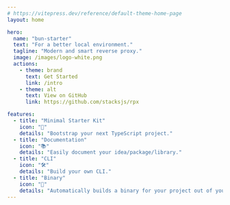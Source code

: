 ```yaml
---
# https://vitepress.dev/reference/default-theme-home-page
layout: home

hero:
  name: "bun-starter"
  text: "For a better local environment."
  tagline: "Modern and smart reverse proxy."
  image: /images/logo-white.png
  actions:
    - theme: brand
      text: Get Started
      link: /intro
    - theme: alt
      text: View on GitHub
      link: https://github.com/stacksjs/rpx

features:
  - title: "Minimal Starter Kit"
    icon: "🔀"
    details: "Bootstrap your next TypeScript project."
  - title: "Documentation"
    icon: "📚"
    details: "Easily document your idea/package/library."
  - title: "CLI"
    icon: "🛠"
    details: "Build your own CLI."
  - title: "Binary"
    icon: "🚀"
    details: "Automatically builds a binary for your project out of your CLI."
---
```


<Home />

